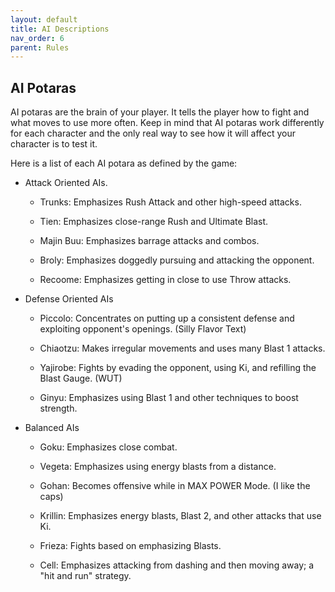 ```yaml
---
layout: default
title: AI Descriptions
nav_order: 6
parent: Rules
---
```

## AI Potaras

AI potaras are the brain of your player. It tells the player how to fight and what moves to use more often. Keep in mind that AI potaras work differently for each character and the only real way to see how it will affect your character is to test it. 

Here is a list of each AI potara as defined by the game:

- Attack Oriented AIs.

    - Trunks:  Emphasizes Rush Attack and other high-speed attacks.

    - Tien:  Emphasizes close-range Rush and Ultimate Blast.

    - Majin Buu:  Emphasizes barrage attacks and combos.

    - Broly:  Emphasizes doggedly pursuing and attacking the opponent.

    - Recoome:  Emphasizes getting in close to use Throw attacks.

- Defense Oriented AIs

    - Piccolo:  Concentrates on putting up a consistent defense and exploiting opponent's openings. (Silly Flavor Text)

    - Chiaotzu:  Makes irregular movements and uses many Blast 1 attacks.

    - Yajirobe:  Fights by evading the opponent, using Ki, and refilling the Blast Gauge. (WUT)

    - Ginyu:  Emphasizes using Blast 1 and other techniques to boost strength.


- Balanced AIs
    - Goku: Emphasizes close combat.

    - Vegeta: Emphasizes using energy blasts from a distance.

    - Gohan: Becomes offensive while in MAX POWER Mode. (I like the caps)

    - Krillin: Emphasizes energy blasts, Blast 2, and other attacks that use Ki.

    - Frieza: Fights based on emphasizing Blasts.

    - Cell: Emphasizes attacking from dashing and then moving away; a "hit and run" strategy.
